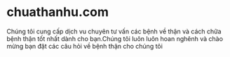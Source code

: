 # chuathanhu.com
Chúng tôi cung cấp dịch vu chuyên tư vấn các bệnh về thận và cách chữa bệnh thận tốt nhất dành cho bạn.Chúng tôi luôn luôn hoan nghênh và chào mừng bạn đặt các câu hỏi về bệnh thận cho chúng tôi
